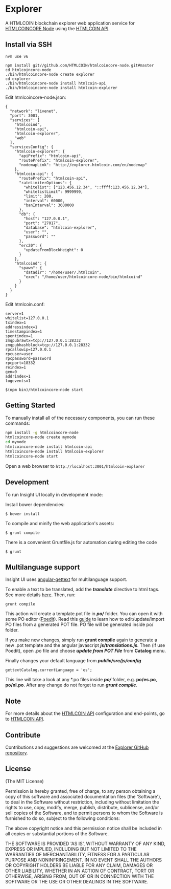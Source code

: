 # Explorer

A HTMLCOIN blockchain explorer web application service for [HTMLCOINCORE Node](https://github.com/HTMLCOIN/htmlcoincore-node) using the [HTMLCOIN API](https://github.com/HTMLCOIN/htmlcoin-api).


## Install via SSH

```
nvm use v6
```

```
npm install git//github.com/HTMLCOIN/htmlcoincore-node.git#master
cd htmlcoincore-node
./bin/htmlcoincore-node create explorer
cd explorer 
./bin/htmlcoincore-node install htmlcoin-api
./bin/htmlcoincore-node install htmlcoin-explorer

```

Edit htmlcoincore-node.json:
```
{
  "network": "livenet",
  "port": 3001,
  "services": [
    "htmlcoind",
    "htmlcoin-api",
    "htmlcoin-explorer",
    "web"
  ],
  "servicesConfig": {
    "htmlcoin-explorer": {
      "apiPrefix": "htmlcoin-api",
      "routePrefix": "htmlcoin-explorer",
	  "nodemapLink": "http://explorer.htmlcoin.com/en/nodemap"
    },
    "htmlcoin-api": {
      "routePrefix": "htmlcoin-api",
      "rateLimiterOptions": {
        "whitelist": ["123.456.12.34", "::ffff:123.456.12.34"],
        "whitelistLimit": 9999999,
        "limit": 200,
        "interval": 60000,
        "banInterval": 3600000
      },
      "db": {
        "host": "127.0.0.1",
        "port": "27017",
        "database": "htmlcoin-explorer",
        "user": "",
        "password": ""
      },
      "erc20": {
        "updateFromBlockHeight": 0
      }
    },
    "htmlcoind": {
      "spawn": {
        "datadir": "/home/user/.htmlcoin",
        "exec": "/home/user/htmlcoincore-node/bin/htmlcoind"
      }
    }
  }
}
```

Edit htmlcoin.conf:
```
server=1
whitelist=127.0.0.1
txindex=1
addressindex=1
timestampindex=1
spentindex=1
zmqpubrawtx=tcp://127.0.0.1:28332
zmqpubhashblock=tcp://127.0.0.1:28332
rpcallowip=127.0.0.1
rpcuser=user
rpcpassword=password
rpcport=18332
reindex=1
gen=0
addrindex=1
logevents=1
```

```
$(npm bin)/htmlcoincore-node start
```


## Getting Started

To manually install all of the necessary components, you can run these commands:

```bash
npm install -g htmlcoincore-node
htmlcoincore-node create mynode
cd mynode
htmlcoincore-node install htmlcoin-api
htmlcoincore-node install htmlcoin-explorer
htmlcoincore-node start
```

Open a web browser to `http://localhost:3001/htmlcoin-explorer`

## Development

To run Insight UI locally in development mode:

Install bower dependencies:

```
$ bower install
```

To compile and minify the web application's assets:

```
$ grunt compile
```

There is a convenient Gruntfile.js for automation during editing the code

```
$ grunt
```

## Multilanguage support

Insight UI uses [angular-gettext](http://angular-gettext.rocketeer.be) for multilanguage support.

To enable a text to be translated, add the ***translate*** directive to html tags. See more details [here](http://angular-gettext.rocketeer.be/dev-guide/annotate/). Then, run:

```
grunt compile
```

This action will create a template.pot file in ***po/*** folder. You can open it with some PO editor ([Poedit](http://poedit.net)). Read this [guide](http://angular-gettext.rocketeer.be/dev-guide/translate/) to learn how to edit/update/import PO files from a generated POT file. PO file will be generated inside po/ folder.

If you make new changes, simply run **grunt compile** again to generate a new .pot template and the angular javascript ***js/translations.js***. Then (if use Poedit), open .po file and choose ***update from POT File*** from **Catalog** menu.

Finally changes your default language from ***public/src/js/config***

```
gettextCatalog.currentLanguage = 'es';
```

This line will take a look at any *.po files inside ***po/*** folder, e.g.
**po/es.po**, **po/nl.po**. After any change do not forget to run ***grunt
compile***.


## Note

For more details about the [HTMLCOIN API](https://github.com/HTMLCOIN/htmlcoin-api) configuration and end-points, go to [HTMLCOIN API](https://github.com/HTMLCOIN/htmlcoin-api).

## Contribute

Contributions and suggestions are welcomed at the [Explorer GitHub repository](https://github.com/HTMLCOIN/htmlcoin-explorer).


## License
(The MIT License)

Permission is hereby granted, free of charge, to any person obtaining
a copy of this software and associated documentation files (the
'Software'), to deal in the Software without restriction, including
without limitation the rights to use, copy, modify, merge, publish,
distribute, sublicense, and/or sell copies of the Software, and to
permit persons to whom the Software is furnished to do so, subject to
the following conditions:

The above copyright notice and this permission notice shall be
included in all copies or substantial portions of the Software.

THE SOFTWARE IS PROVIDED 'AS IS', WITHOUT WARRANTY OF ANY KIND,
EXPRESS OR IMPLIED, INCLUDING BUT NOT LIMITED TO THE WARRANTIES OF
MERCHANTABILITY, FITNESS FOR A PARTICULAR PURPOSE AND NONINFRINGEMENT.
IN NO EVENT SHALL THE AUTHORS OR COPYRIGHT HOLDERS BE LIABLE FOR ANY
CLAIM, DAMAGES OR OTHER LIABILITY, WHETHER IN AN ACTION OF CONTRACT,
TORT OR OTHERWISE, ARISING FROM, OUT OF OR IN CONNECTION WITH THE
SOFTWARE OR THE USE OR OTHER DEALINGS IN THE SOFTWARE.
